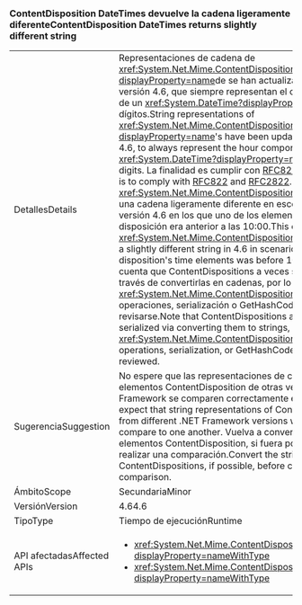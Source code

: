 ### <a name="contentdisposition-datetimes-returns-slightly-different-string"></a><span data-ttu-id="feeca-101">ContentDisposition DateTimes devuelve la cadena ligeramente diferente</span><span class="sxs-lookup"><span data-stu-id="feeca-101">ContentDisposition DateTimes returns slightly different string</span></span>

|   |   |
|---|---|
|<span data-ttu-id="feeca-102">Detalles</span><span class="sxs-lookup"><span data-stu-id="feeca-102">Details</span></span>|<span data-ttu-id="feeca-103">Representaciones de cadena de <xref:System.Net.Mime.ContentDisposition?displayProperty=name>de se han actualizado, a partir de la versión 4.6, que siempre representan el componente horario de un <xref:System.DateTime?displayProperty=name> con dos dígitos.</span><span class="sxs-lookup"><span data-stu-id="feeca-103">String representations of <xref:System.Net.Mime.ContentDisposition?displayProperty=name>'s have been updated, beginning in 4.6, to always represent the hour component of a <xref:System.DateTime?displayProperty=name> with two digits.</span></span> <span data-ttu-id="feeca-104">La finalidad es cumplir con [RFC822](http://www.ietf.org/rfc/rfc0822.txt) y [RFC2822](http://www.ietf.org/rfc/rfc2822.txt).</span><span class="sxs-lookup"><span data-stu-id="feeca-104">This is to comply with [RFC822](http://www.ietf.org/rfc/rfc0822.txt) and [RFC2822](http://www.ietf.org/rfc/rfc2822.txt).</span></span> <span data-ttu-id="feeca-105">De este modo, <xref:System.Net.Mime.ContentDisposition.ToString> devuelve una cadena ligeramente diferente en escenarios de la versión 4.6 en los que uno de los elementos de hora de la disposición era anterior a las 10:00.</span><span class="sxs-lookup"><span data-stu-id="feeca-105">This causes <xref:System.Net.Mime.ContentDisposition.ToString> to return a slightly different string in 4.6 in scenarios where one of the disposition's time elements was before 10:00 AM.</span></span> <span data-ttu-id="feeca-106">Tenga en cuenta que ContentDispositions a veces se serializan a través de convertirlas en cadenas, por lo que cualquier <xref:System.Net.Mime.ContentDisposition.ToString> operaciones, serialización o GetHashCode llamadas deben revisarse.</span><span class="sxs-lookup"><span data-stu-id="feeca-106">Note that ContentDispositions are sometimes serialized via converting them to strings, so any <xref:System.Net.Mime.ContentDisposition.ToString> operations, serialization, or GetHashCode calls should be reviewed.</span></span>|
|<span data-ttu-id="feeca-107">Sugerencia</span><span class="sxs-lookup"><span data-stu-id="feeca-107">Suggestion</span></span>|<span data-ttu-id="feeca-108">No espere que las representaciones de cadena de elementos ContentDisposition de otras versiones de .NET Framework se comparen correctamente entre sí.</span><span class="sxs-lookup"><span data-stu-id="feeca-108">Do not expect that string representations of ContentDispositions from different .NET Framework versions will correctly compare to one another.</span></span> <span data-ttu-id="feeca-109">Vuelva a convertir las cadenas a elementos ContentDisposition, si fuera posible, antes de realizar una comparación.</span><span class="sxs-lookup"><span data-stu-id="feeca-109">Convert the strings back to ContentDispositions, if possible, before conducting a comparison.</span></span>|
|<span data-ttu-id="feeca-110">Ámbito</span><span class="sxs-lookup"><span data-stu-id="feeca-110">Scope</span></span>|<span data-ttu-id="feeca-111">Secundaria</span><span class="sxs-lookup"><span data-stu-id="feeca-111">Minor</span></span>|
|<span data-ttu-id="feeca-112">Versión</span><span class="sxs-lookup"><span data-stu-id="feeca-112">Version</span></span>|<span data-ttu-id="feeca-113">4.6</span><span class="sxs-lookup"><span data-stu-id="feeca-113">4.6</span></span>|
|<span data-ttu-id="feeca-114">Tipo</span><span class="sxs-lookup"><span data-stu-id="feeca-114">Type</span></span>|<span data-ttu-id="feeca-115">Tiempo de ejecución</span><span class="sxs-lookup"><span data-stu-id="feeca-115">Runtime</span></span>|
|<span data-ttu-id="feeca-116">API afectadas</span><span class="sxs-lookup"><span data-stu-id="feeca-116">Affected APIs</span></span>|<ul><li><xref:System.Net.Mime.ContentDisposition.ToString?displayProperty=nameWithType></li><li><xref:System.Net.Mime.ContentDisposition.GetHashCode?displayProperty=nameWithType></li></ul>|

